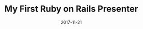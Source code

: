 ---
layout: blank
title:  "My First Ruby on Rails Presenter"
date:   2017-11-21
categories: webdev backend
excerpt: "Part of my full-stack quest is to learn more Ruby on Rails. The first big obstacle: my first Rails presenter!"

featured-img: /img/posts/take-notes/featured.jpg

external_url: https://dev.to/maxwell_dev/my-first-ruby-on-rails-presenter-819
---
